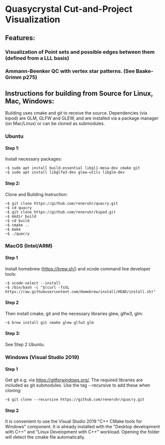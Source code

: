 # Quasycrystal Cut-and-Project Visualization

## Features:

### Visualization of Point sets and possible edges between them (defined from a LLL basis)
### Ammann-Beenker QC with vertex star patterns. (See Baake-Grimm p275)

## Instructions for building from Source for Linux, Mac, Windows:

Building uses cmake and git to receive the source. Dependencies (via kipod) are GLM, GLFW and GLEW, and are installed via a package manager (on Mac/Linux) or can be cloned as submodules.

### Ubuntu

#### Step 1:
Install necessary packages:

```console
~$ sudo apt install build-essential libgl1-mesa-dev cmake git 
~$ sudo apt install libglfw3-dev glew-utils libglm-dev
```

#### Step 2: 
Clone and Building Instruction:

```console
~$ git clone https://github.com/reneruhr/quacry.git
~$ cd quacry
~$ git clone https://github.com/reneruhr/kipod.git
~$ mkdir build
~$ cd build
~$ cmake ..
~$ make
~$ ./quacry
```


### MacOS (Intel/ARM)

#### Step 1
Install homebrew (https://brew.sh/) and xcode command line developer tools:

```console
~$ xcode-select --install
~$ /bin/bash -c "$(curl -fsSL https://raw.githubusercontent.com/Homebrew/install/HEAD/install.sh)"
```
#### Step 2
Then install cmake, git and the necessary libraries glew, glfw3, glm:

```console
~$ brew install git cmake glew glfw3 glm
```

#### Step 3: 
See Step 2 Ubuntu.


### Windows (Visual Studio 2019)

#### Step 1
Get git e.g. via https://gitforwindows.org/.
The required libraries are included as git submodules. Use the tag --recursive to add these when cloning:

```console
~$ git clone --recursive https://github.com/reneruhr/quacry.git
```

#### Step 2
It is convenient to use the Visual Studio 2019 "C++ CMake tools for Windows" component. It is already installed with the 
"Desktop development with C++" and "Linux Development with C++" workload.
Opening the folder will detect the cmake file automatically.

